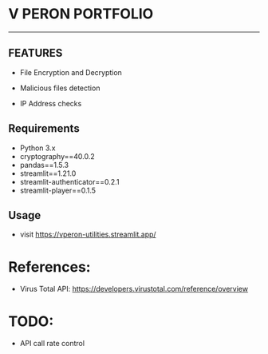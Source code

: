 # V PERON PORTFOLIO
---

## FEATURES

- File Encryption and Decryption

- Malicious files detection

- IP Address checks

## Requirements

- Python 3.x
- cryptography==40.0.2
- pandas==1.5.3
- streamlit==1.21.0
- streamlit-authenticator==0.2.1
- streamlit-player==0.1.5

## Usage

- visit https://vperon-utilities.streamlit.app/ 

# References:

- Virus Total API: https://developers.virustotal.com/reference/overview

# TODO:

- API call rate control
